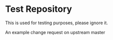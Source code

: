 # Test Repository 

This is used for testing purposes, please ignore it.


An example change request on upstream master
